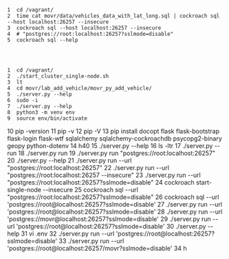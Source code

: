 


    1  cd /vagrant/
    2  time cat movr/data/vehicles_data_with_lat_long.sql | cockroach sql --host localhost:26257 --insecure
    3  cockroach sql --host localhost:26257 --insecure
    4  # "postgres://root:localhost:26257?sslmode=disable"
    5  cockroach sql --help




    1  cd /vagrant/
    2  ./start_cluster_single-node.sh 
    3  lt
    4  cd movr/lab_add_vehicle/movr_py_add_vehicle/
    5  ./server.py --help
    6  sudo -i
    7  ./server.py --help
    8  python3 -m venv env
    9  source env/bin/activate
   10  pip -version
   11  pip -v
   12  pip -V
   13  pip install docopt flask flask-bootstrap flask-login flask-wtf             sqlalchemy sqlalchemy-cockroachdb psycopg2-binary geopy python-dotenv 
   14  h40
   15  ./server.py --help
   16  ls -ltr
   17  ./server.py --run
   18  ./server.py run
   19  ./server.py run "postgres://root:localhost:26257"
   20  ./server.py --help
   21  ./server.py run --url "postgres://root:localhost:26257"
   22  ./server.py run --url "postgres://root:localhost:26257 --insecure"
   23  ./server.py run --url "postgres://root:localhost:26257?sslmode=disable"
   24  cockroach start-single-node --insecure
   25  cockroach sql --url "postgres://root:localhost:26257?sslmode=disable"
   26  cockroach sql --url 'postgres://root@localhost:26257?sslmode=disable'
   27  ./server.py run --url 'postgres://root@localhost:26257?sslmode=disable'
   28  ./server.py run --url 'postgres://movr@localhost:26257?sslmode=disable'
   29  ./server.py run --url 'postgres://root@localhost:26257?sslmode=disable'
   30  ./server.py --help
   31  vi .env
   32  ./server.py run --url 'postgres://root@localhost:26257?sslmode=disable'
   33  ./server.py run --url 'postgres://root@localhost:26257/movr?sslmode=disable'
   34  h



